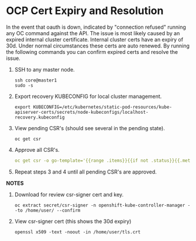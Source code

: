 # OCP Cert Expiry and Resolution

In the event that oauth is down, indicated by "connection refused" running any
OC command against the API. The issue is most likely caused by an expired
internal cluster certificate. Internal cluster certs have an expiry of 30d.
Under normal circumstances these certs are auto renewed. By running the
following commands you can confirm expired certs and resolve the issue.

1. SSH to any master node.
   ```console
   ssh core@master1
   sudo -s
   ```
2. Export recovery KUBECONFIG for local cluster management.
   ```console
   export KUBECONFIG=/etc/kubernetes/static-pod-resources/kube-apiserver-certs/secrets/node-kubeconfigs/localhost-recovery.kubeconfig
   ```
3. View pending CSR's (should see several in the pending state).
   ```console
   oc get csr
   ```
4. Approve all CSR's.
   ```yaml
   oc get csr -o go-template='{{range .items}}{{if not .status}}{{.metadata.name}}{{"\n"}}{{end}}{{end}}' | xargs --no-run-if-empty oc adm certificate approve
   ```
5. Repeat steps 3 and 4 until all pending CSR's are approved.

**NOTES**
1. Download for review csr-signer cert and key.
   ```console
   oc extract secret/csr-signer -n openshift-kube-controller-manager --to /home/user/ --confirm
   ```
2. View csr-signer cert (this shows the 30d expiry)
   ```console
   openssl x509 -text -noout -in /home/user/tls.crt
   ```
